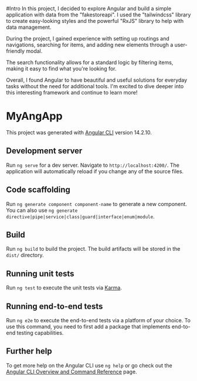 #Intro
In this project, I decided to explore Angular and build a simple application with data from the "fakestoreapi". I used the "tailwindcss" library to create easy-looking styles and the powerful "RxJS" library to help with data management.

During the project, I gained experience with setting up routings and navigations, searching for items, and adding new elements through a user-friendly modal.

The search functionality allows for a standard logic by filtering items, making it easy to find what you're looking for.

Overall, I found Angular to have beautiful and useful solutions for everyday tasks without the need for additional tools. I'm excited to dive deeper into this interesting framework and continue to learn more!

# MyAngApp

This project was generated with [Angular CLI](https://github.com/angular/angular-cli) version 14.2.10.

## Development server

Run `ng serve` for a dev server. Navigate to `http://localhost:4200/`. The application will automatically reload if you change any of the source files.

## Code scaffolding

Run `ng generate component component-name` to generate a new component. You can also use `ng generate directive|pipe|service|class|guard|interface|enum|module`.

## Build

Run `ng build` to build the project. The build artifacts will be stored in the `dist/` directory.

## Running unit tests

Run `ng test` to execute the unit tests via [Karma](https://karma-runner.github.io).

## Running end-to-end tests

Run `ng e2e` to execute the end-to-end tests via a platform of your choice. To use this command, you need to first add a package that implements end-to-end testing capabilities.

## Further help

To get more help on the Angular CLI use `ng help` or go check out the [Angular CLI Overview and Command Reference](https://angular.io/cli) page.
